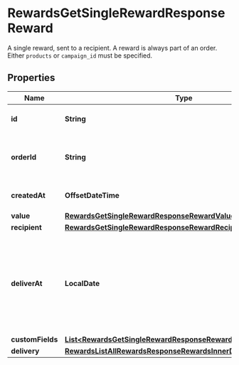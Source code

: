 

# RewardsGetSingleRewardResponseReward

A single reward, sent to a recipient. A reward is always part of an order.  Either `products` or `campaign_id` must be specified. 

## Properties

| Name | Type | Description | Notes |
|------------ | ------------- | ------------- | -------------|
|**id** | **String** | Tremendous ID of the reward |  [optional] |
|**orderId** | **String** | Tremendous ID of the order this reward is part of. |  [optional] |
|**createdAt** | **OffsetDateTime** | Date the reward was created |  [optional] |
|**value** | [**RewardsGetSingleRewardResponseRewardValue**](RewardsGetSingleRewardResponseRewardValue.md) |  |  [optional] |
|**recipient** | [**RewardsGetSingleRewardResponseRewardRecipient**](RewardsGetSingleRewardResponseRewardRecipient.md) |  |  [optional] |
|**deliverAt** | **LocalDate** | Timestamp of reward delivery within the next year. Note that if date-time is provided, the time values will be ignored. |  [optional] |
|**customFields** | [**List&lt;RewardsGetSingleRewardResponseRewardCustomFieldsInner&gt;**](RewardsGetSingleRewardResponseRewardCustomFieldsInner.md) |  |  [optional] |
|**delivery** | [**RewardsListAllRewardsResponseRewardsInnerDelivery**](RewardsListAllRewardsResponseRewardsInnerDelivery.md) |  |  [optional] |



